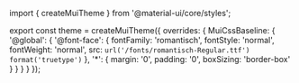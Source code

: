 import { createMuiTheme } from '@material-ui/core/styles';

export const theme = createMuiTheme({
  overrides: {
    MuiCssBaseline: {
      '@global': {
        '@font-face': {
          fontFamily: 'romantisch',
          fontStyle: 'normal',
          fontWeight: 'normal',
          src: `url('/fonts/romantisch-Regular.ttf') format('truetype')`
        },
        '*': {
          margin: '0',
          padding: '0',
          boxSizing: 'border-box'
        }
      }
    }
  }
});
